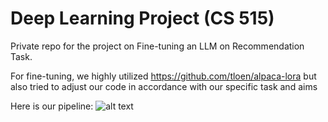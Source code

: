 # Deep Learning Project (CS 515)

Private repo for the project on Fine-tuning an LLM on Recommendation Task.

For fine-tuning, we highly utilized https://github.com/tloen/alpaca-lora but also tried to adjust our code in accordance with our specific task and aims

Here is our pipeline: 
![alt text]([http://url/to/img.png](https://github.com/halilergul1/DL_project/blob/main/pipe.png))
